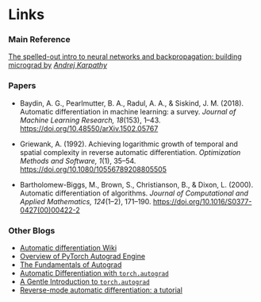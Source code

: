 # Links

### Main Reference
[The spelled-out intro to neural networks and backpropagation: building micrograd by](https://youtu.be/VMj-3S1tku0?si=dzp5gTHmyyHrYvGT) [*Andrej Karpathy*](https://karpathy.ai/)

### Papers
- Baydin, A. G., Pearlmutter, B. A., Radul, A. A., & Siskind, J. M. (2018). Automatic differentiation in machine learning: a survey. *Journal of Machine Learning Research, 18*(153), 1–43.
https://doi.org/10.48550/arXiv.1502.05767 

- Griewank, A. (1992). Achieving logarithmic growth of temporal and spatial complexity in reverse automatic differentiation. *Optimization Methods and Software, 1*(1), 35–54. https://doi.org/10.1080/10556789208805505

- Bartholomew-Biggs, M., Brown, S., Christianson, B., & Dixon, L. (2000). Automatic differentiation of algorithms. *Journal of Computational and Applied Mathematics, 124*(1–2), 171–190. https://doi.org/10.1016/S0377-0427(00)00422-2



### Other Blogs
- [Automatic differentiation Wiki](https://en.wikipedia.org/wiki/Automatic_differentiation)
- [Overview of PyTorch Autograd Engine](https://pytorch.org/blog/overview-of-pytorch-autograd-engine/)
- [The Fundamentals of Autograd](https://pytorch.org/tutorials/beginner/introyt/autogradyt_tutorial.html)
- [Automatic Differentiation with `torch.autograd`](https://pytorch.org/tutorials/beginner/basics/autogradqs_tutorial.html)
- [A Gentle Introduction to `torch.autograd`](https://pytorch.org/tutorials/beginner/blitz/autograd_tutorial.html)
- [Reverse-mode automatic differentiation: a tutorial](https://rufflewind.com/2016-12-30/reverse-mode-automatic-differentiation)

